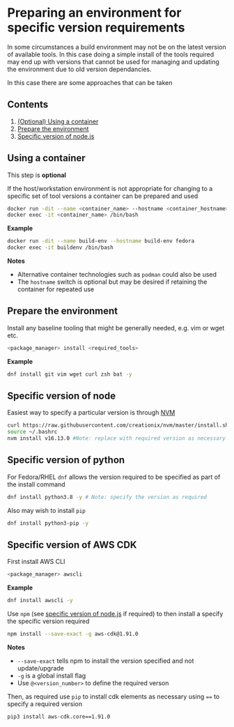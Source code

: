 # Preparing an environment for specific version requirements

In some circumstances a build environment may not be on the latest version of available tools.  In this case doing a simple install of the tools required may end up with versions that cannot be used for managing and updating the environment due to old version dependancies.

In this case there are some approaches that can be taken

## Contents

1. [(Optional) Using a container](#using-a-container)
1. [Prepare the environment](#prepare-the-environment)
1. [Specific version of node.js](#specific-version-of-node)

## Using a container

This step is **optional**

If the host/workstation environment is not appropriate for changing to a specific set of tool versions a container can be prepared and used

```bash
docker run -dit --name <container_name> --hostname <container_hostname> <image>
docker exec -it <container_name> /bin/bash
```

**Example**

```bash
docker run -dit --name build-env --hostname build-env fedora
docker exec -it buildenv /bin/bash
```

**Notes**

- Alternative container technologies such as `podman` could also be used
- The `hostname` switch is optional but may be desired if retaining the container for repeated use

## Prepare the environment

Install any baseline tooling that might be generally needed, e.g. vim or wget etc.

```bash
<package_manager> install <required_tools>
```

**Example**

```bash
dnf install git vim wget curl zsh bat -y
```

## Specific version of node

Easiest way to specify a particular version is through [NVM](https://github.com/nvm-sh/nvm)

```bash
curl https://raw.githubusercontent.com/creationix/nvm/master/install.sh | bash 
source ~/.bashrc
nvm install v16.13.0 #Note: replace with required version as necessary
```

## Specific version of python

For Fedora/RHEL `dnf` allows the version required to be specified as part of the install command

```bash
dnf install python3.8 -y # Note: specify the version as required
```

Also may wish to install `pip`

```bash
dnf install python3-pip -y
```

## Specific version of AWS CDK

First install AWS CLI

```bash
<package_manager> awscli
```

**Example**

```bash
dnf install awscli -y
```

Use `npm` (see [specific version of node.js](#specific-version-of-node) if required) to then install a specify the specific version required

```bash
npm install --save-exact -g aws-cdk@1.91.0
```

**Notes**

- `--save-exact` tells npm to install the version specified and not update/upgrade
- `-g` is a global install flag
- Use `@<version_number>` to define the required verson

Then, as required use `pip` to install cdk elements as necessary using `==` to specify a required version

```bash
pip3 install aws-cdk.core==1.91.0
```
